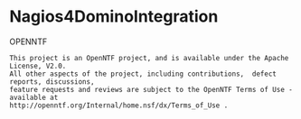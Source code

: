 Nagios4DominoIntegration
========================

OPENNTF

    This project is an OpenNTF project, and is available under the Apache License, V2.0.  
    All other aspects of the project, including contributions,  defect reports, discussions, 
    feature requests and reviews are subject to the OpenNTF Terms of Use - available at 
    http://openntf.org/Internal/home.nsf/dx/Terms_of_Use .  


